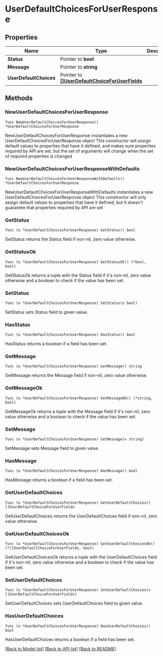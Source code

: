 # UserDefaultChoicesForUserResponse

## Properties

Name | Type | Description | Notes
------------ | ------------- | ------------- | -------------
**Status** | Pointer to **bool** |  | [optional] 
**Message** | Pointer to **string** |  | [optional] 
**UserDefaultChoices** | Pointer to [**[]UserDefaultChoiceForUserFields**](UserDefaultChoiceForUserFields.md) |  | [optional] 

## Methods

### NewUserDefaultChoicesForUserResponse

`func NewUserDefaultChoicesForUserResponse() *UserDefaultChoicesForUserResponse`

NewUserDefaultChoicesForUserResponse instantiates a new UserDefaultChoicesForUserResponse object
This constructor will assign default values to properties that have it defined,
and makes sure properties required by API are set, but the set of arguments
will change when the set of required properties is changed

### NewUserDefaultChoicesForUserResponseWithDefaults

`func NewUserDefaultChoicesForUserResponseWithDefaults() *UserDefaultChoicesForUserResponse`

NewUserDefaultChoicesForUserResponseWithDefaults instantiates a new UserDefaultChoicesForUserResponse object
This constructor will only assign default values to properties that have it defined,
but it doesn't guarantee that properties required by API are set

### GetStatus

`func (o *UserDefaultChoicesForUserResponse) GetStatus() bool`

GetStatus returns the Status field if non-nil, zero value otherwise.

### GetStatusOk

`func (o *UserDefaultChoicesForUserResponse) GetStatusOk() (*bool, bool)`

GetStatusOk returns a tuple with the Status field if it's non-nil, zero value otherwise
and a boolean to check if the value has been set.

### SetStatus

`func (o *UserDefaultChoicesForUserResponse) SetStatus(v bool)`

SetStatus sets Status field to given value.

### HasStatus

`func (o *UserDefaultChoicesForUserResponse) HasStatus() bool`

HasStatus returns a boolean if a field has been set.

### GetMessage

`func (o *UserDefaultChoicesForUserResponse) GetMessage() string`

GetMessage returns the Message field if non-nil, zero value otherwise.

### GetMessageOk

`func (o *UserDefaultChoicesForUserResponse) GetMessageOk() (*string, bool)`

GetMessageOk returns a tuple with the Message field if it's non-nil, zero value otherwise
and a boolean to check if the value has been set.

### SetMessage

`func (o *UserDefaultChoicesForUserResponse) SetMessage(v string)`

SetMessage sets Message field to given value.

### HasMessage

`func (o *UserDefaultChoicesForUserResponse) HasMessage() bool`

HasMessage returns a boolean if a field has been set.

### GetUserDefaultChoices

`func (o *UserDefaultChoicesForUserResponse) GetUserDefaultChoices() []UserDefaultChoiceForUserFields`

GetUserDefaultChoices returns the UserDefaultChoices field if non-nil, zero value otherwise.

### GetUserDefaultChoicesOk

`func (o *UserDefaultChoicesForUserResponse) GetUserDefaultChoicesOk() (*[]UserDefaultChoiceForUserFields, bool)`

GetUserDefaultChoicesOk returns a tuple with the UserDefaultChoices field if it's non-nil, zero value otherwise
and a boolean to check if the value has been set.

### SetUserDefaultChoices

`func (o *UserDefaultChoicesForUserResponse) SetUserDefaultChoices(v []UserDefaultChoiceForUserFields)`

SetUserDefaultChoices sets UserDefaultChoices field to given value.

### HasUserDefaultChoices

`func (o *UserDefaultChoicesForUserResponse) HasUserDefaultChoices() bool`

HasUserDefaultChoices returns a boolean if a field has been set.


[[Back to Model list]](../README.md#documentation-for-models) [[Back to API list]](../README.md#documentation-for-api-endpoints) [[Back to README]](../README.md)


